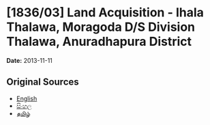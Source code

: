 # [1836/03] Land Acquisition - Ihala Thalawa, Moragoda D/S Division Thalawa, Anuradhapura District

**Date:** 2013-11-11

## Original Sources

- [English](https://documents.gov.lk/view/extra-gazettes/2013/11/1836-03_E.pdf)
- [සිංහල](https://documents.gov.lk/view/extra-gazettes/2013/11/1836-03_S.pdf)
- [தமிழ்](https://documents.gov.lk/view/extra-gazettes/2013/11/1836-03_T.pdf)
